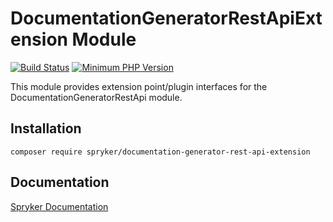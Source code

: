 # DocumentationGeneratorRestApiExtension Module
[![Build Status](https://travis-ci.org/spryker/documentation-generator-rest-api-extension.svg)](https://travis-ci.org/spryker/documentation-generator-rest-api-extension)
[![Minimum PHP Version](https://img.shields.io/badge/php-%3E%3D%207.2-8892BF.svg)](https://php.net/)

This module provides extension point/plugin interfaces for the DocumentationGeneratorRestApi module.

## Installation

```
composer require spryker/documentation-generator-rest-api-extension
```

## Documentation

[Spryker Documentation](https://academy.spryker.com/developing_with_spryker/module_guide/modules.html)
